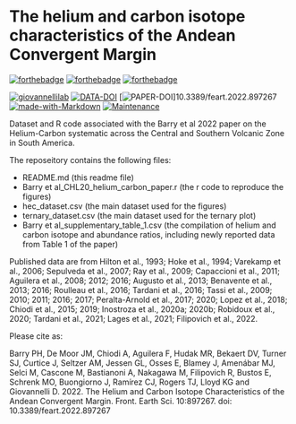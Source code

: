 # The helium and carbon isotope characteristics of the Andean Convergent Margin

[![forthebadge](https://forthebadge.com/images/badges/cc-by-nd.svg)](https://forthebadge.com)
[![forthebadge](https://forthebadge.com/images/badges/powered-by-coffee.svg)](https://forthebadge.com)
[![forthebadge](https://forthebadge.com/images/badges/built-with-science.svg)](https://forthebadge.com)


[![giovannellilab](https://img.shields.io/badge/BY-Giovannelli_Lab-blue)](http://dgiovannelli.github.io)
[![DATA-DOI](https://zenodo.org/badge/DOI/10.5281/zenodo.6360624.svg)](https://doi.org/10.5281/zenodo.6360624)
[![PAPER-DOI](https://zenodo.org/badge/DOI/10.5281/zenodo.6360624.svg)]10.3389/feart.2022.897267
[![made-with-Markdown](https://img.shields.io/badge/Coded%20in-R-red.svg)](https://www.r-project.org/)
[![Maintenance](https://img.shields.io/badge/Maintained%3F-yes-green.svg)](https://GitHub.com/Naereen/StrapDown.js/graphs/commit-activity)


Dataset and R code associated with the Barry et al 2022 paper on the Helium-Carbon systematic across the Central and Southern Volcanic Zone in South America.

The reposeitory contains the following files:

- README.md (this readme file)
- Barry et al_CHL20_helium_carbon_paper.r (the r code to reproduce the figures)
- hec_dataset.csv (the main dataset used for the figures)
- ternary_dataset.csv (the main dataset used for the ternary plot)
- Barry et al_supplementary_table_1.csv (the compilation of helium and carbon isotope and abundance ratios, including newly reported data from Table 1 of the paper)

Published data are from Hilton et al., 1993; Hoke et al., 1994; Varekamp et al., 2006; Sepulveda et al., 2007; Ray et al., 2009; Capaccioni et al., 2011; Aguilera et al., 2008; 2012; 2016; Augusto et al., 2013; Benavente et al., 2013; 2016; Roulleau et al., 2016; Tardani et al., 2016; Tassi et al., 2009; 2010; 2011; 2016; 2017; Peralta-Arnold et al., 2017; 2020; Lopez et al., 2018; Chiodi et al., 2015; 2019; Inostroza et al., 2020a; 2020b; Robidoux et al., 2020; Tardani et al., 2021; Lages et al., 2021; Filipovich et al., 2022.

Please cite as:

Barry PH, De Moor JM, Chiodi A, Aguilera F, Hudak MR, Bekaert DV, Turner SJ, Curtice J, Seltzer AM, Jessen GL, Osses E, Blamey J, Amenábar MJ, Selci M, Cascone M, Bastianoni A, Nakagawa M, Filipovich R, Bustos E, Schrenk MO, Buongiorno J, Ramírez CJ, Rogers TJ, Lloyd KG and Giovannelli D. 2022. The Helium and Carbon Isotope Characteristics of the Andean Convergent Margin. Front. Earth Sci. 10:897267. doi: 10.3389/feart.2022.897267
